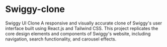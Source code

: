 # Swiggy-clone
Swiggy UI Clone A responsive and visually accurate clone of Swiggy's user interface built using React.js and Tailwind CSS. This project replicates the core design elements and components of Swiggy's website, including navigation, search functionality, and carousel effects.
